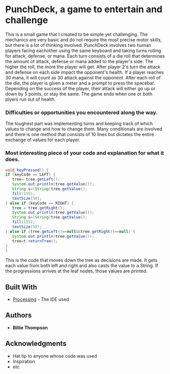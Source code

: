 
# PunchDeck, a game to entertain and challenge

This is a small game that I created to be simple yet challenging. The mechanics are very basic and do not require the most precise motor skills, but there is a lot of thinking involved. PunchDeck involves two human players facing eachother using the same keyboard and taking turns rolling for attack, defense, or mana. Each turn consists of a die roll that determines the amount of attack, defense or mana added to the player's side. The higher the roll, the more the player will get. After player 2's turn the attack and defense on each side impact the opponent's health. If a player reaches 30 mana, it will count as 30 attack against the opponent. After each roll of the die, the player is given a meter and a prompt to press the spacebar.  Depending on the success of the player, their attack will either go up or down by 5 points, or stay the same. The game ends when one or both plyers run out of health.
 

### Difficulties or opportunities you encountered along the way.

The toughest part was implementing turns and keeping track of which values to change and how to change them. Many conditionals are involved and there is one method that consists of 10 lines but dictates the entire exchange of values for each player. 

### Most interesting piece of your code and explanation for what it does.

```Java
void keyPressed() {
if (keyCode == LEFT) {
   tree= tree.getLeft();
   System.out.println(tree.getValue());
   String s=(String)tree.getValue();
   fill(155);
   textSize(50);
} else if (keyCode == RIGHT) {
   tree = tree.getRight();
   System.out.println(tree.getValue());
   String s=(String)tree.getValue();
   fill(155);
   textSize(50);
} else if (tree.getLeft()==null&&tree.getRight()==null) {
   System.out.println(tree.getValue());
   tree=t.returnTree();
}
}
```
This is the code that moves down the tree as decisions are made. It gets each value from both left and right and also casts the value to a String. If the progressions arrives at the leaf nodes, those values are printed.
## Built With

* [Processing](https://processing.org/) - The IDE used

## Authors

* **Billie Thompson** 

## Acknowledgments

* Hat tip to anyone whose code was used
* Inspiration
* etc
